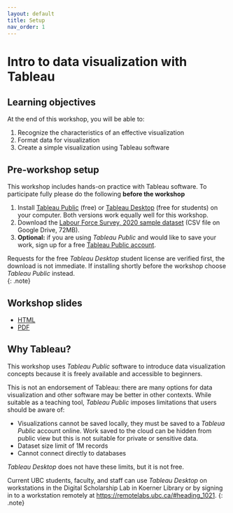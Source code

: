 ```yaml
---
layout: default
title: Setup 
nav_order: 1
---
```

# Intro to data visualization with Tableau

## Learning objectives

At the end of this workshop, you will be able to:

1. Recognize the characteristics of an effective visualization
2. Format data for visualization
3. Create a simple visualization using Tableau software

## Pre-workshop setup
This workshop includes hands-on practice with Tableau software. To participate fully please do the following **before the workshop**

1. Install [Tableau Public](https://public.tableau.com/) (free) or [Tableau Desktop](https://www.tableau.com/academic/students) (free for students) on your computer. Both versions work equally well for this workshop.
2. Download the [Labour Force Survey, 2020 sample dataset](https://drive.google.com/uc?export=download&id=1ke_9HZ9qoOLOPbWC5XhW3cw-70ba9Rua) (CSV file on Google Drive, 72MB).
3. **Optional:** if you are using _Tableau Public_ and would like to save your work, sign up for a free [Tableau Public account](https://public.tableau.com/).

Requests for the free _Tableau Desktop_ student license are verified first, the download is not immediate. If installing shortly before the workshop choose _Tableau Public_ instead.   
{: .note}

## Workshop slides
- [HTML](slides/intro-data-viz.html)
- [PDF](slides/intro-data-viz.pdf)

## Why Tableau? 
This workshop uses _Tableau Public_ software to introduce data visualization concepts because it is freely available and accessible to beginners. 

This is not an endorsement of Tableau: there are many options for data visualization and other software may be better in other contexts. While suitable as a teaching tool, _Tableau Public_ imposes limitations that users should be aware of:

- Visualizations cannot be saved locally, they must be saved to a _Tableua Public_ account online. Work saved to the cloud can be hidden from public view but this is not suitable for private or sensitive data. 
- Dataset size limit of 1M records
- Cannot connect directly to databases

_Tableau Desktop_ does not have these limits, but it is not free. 
 
Current UBC students, faculty, and staff can use _Tableau Desktop_ on workstations in the Digital Scholarship Lab in Koerner Library or by signing in to a workstation remotely at <https://remotelabs.ubc.ca/#heading_1021>.
{: .note}
